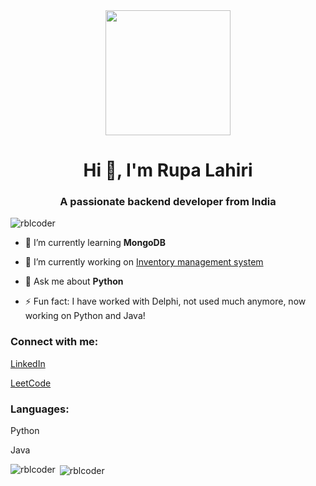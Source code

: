 
<div id="header" align="center">
  <img src="https://media.giphy.com/media/57nf4oyyMmZ2L9QqJN/giphy.gif" width="200"/>

</div>


<h1 align="center">Hi 👋, I'm Rupa Lahiri</h1>
<h3 align="center">A passionate backend developer from India</h3>

<p align="left"> <img src="https://komarev.com/ghpvc/?username=rblcoder&label=Profile%20views&color=0e75b6&style=flat" alt="rblcoder" /> </p>



- 🌱 I’m currently learning **MongoDB**

- 🔭 I’m currently working on [Inventory management system](https://github.com/rblcoder/inventoryManagementApp)

- 💬 Ask me about **Python**

- ⚡ Fun fact: I have worked with Delphi, not used much anymore, now working on Python and Java!

<h3 align="left">Connect with me:</h3>
<p align="left">
<a href="https://linkedin.com/in/rupa-lahiri-developer" target="blank">LinkedIn</a>

<a href="https://www.leetcode.com/rupacoach" target="blank">LeetCode</a>
</p>

<h3 align="left">Languages:</h3>
<p>
Python

Java
</p>

<p><img align="left" src="https://github-readme-stats.vercel.app/api/top-langs?username=rblcoder&show_icons=true&locale=en&layout=compact" alt="rblcoder" /></p>

<p>&nbsp;<img align="center" src="https://github-readme-stats.vercel.app/api?username=rblcoder&show_icons=true&locale=en" alt="rblcoder" /></p>



<!--
**rblcoder/rblcoder** is a ✨ _special_ ✨ repository because its `README.md` (this file) appears on your GitHub profile.

Here are some ideas to get you started:

- 🔭 I’m currently working on ...
- 🌱 I’m currently learning ...
- 👯 I’m looking to collaborate on ...
- 🤔 I’m looking for help with ...
- 💬 Ask me about ...
- 📫 How to reach me: ...
- 😄 Pronouns: ...
- ⚡ Fun fact: ...
-->
